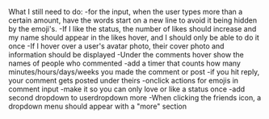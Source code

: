 What I still need to do:
  -for the input, when the user types more than a certain amount, have the words start on a new line to avoid it being hidden by the emoji's.
  -If I like the status, the number of likes should increase and my name should appear in the likes hover, and I should only be able to do it once
  -If I hover over a user's avatar photo, their cover photo and information should be displayed
-Under the comments hover show the names of people who commented
-add a timer that counts how many minutes/hours/days/weeks you made the comment or post
-if you hit reply, your comment gets posted under theirs
-onclick actions for emojis in comment input
-make it so you can only love or like a status once
-add second dropdown to userdropdown more
  -When clicking the friends icon, a dropdown menu should appear with a "more" section
